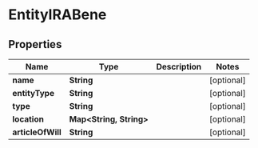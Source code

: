 

# EntityIRABene


## Properties

| Name | Type | Description | Notes |
|------------ | ------------- | ------------- | -------------|
|**name** | **String** |  |  [optional] |
|**entityType** | **String** |  |  [optional] |
|**type** | **String** |  |  [optional] |
|**location** | **Map&lt;String, String&gt;** |  |  [optional] |
|**articleOfWill** | **String** |  |  [optional] |



